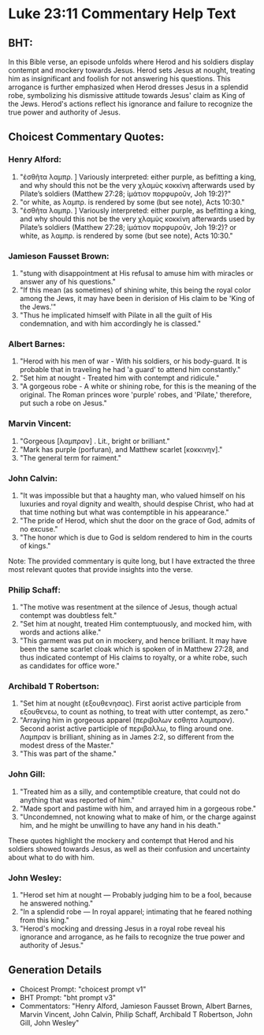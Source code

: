 # Luke 23:11 Commentary Help Text

## BHT:
In this Bible verse, an episode unfolds where Herod and his soldiers display contempt and mockery towards Jesus. Herod sets Jesus at nought, treating him as insignificant and foolish for not answering his questions. This arrogance is further emphasized when Herod dresses Jesus in a splendid robe, symbolizing his dismissive attitude towards Jesus' claim as King of the Jews. Herod's actions reflect his ignorance and failure to recognize the true power and authority of Jesus.

## Choicest Commentary Quotes:
### Henry Alford:
1. "ἐσθῆτα λαμπρ. ] Variously interpreted: either purple, as befitting a king, and why should this not be the very χλαμὺς κοκκίνη afterwards used by Pilate’s soldiers (Matthew 27:28; ἱμάτιον πορφυροῦν, Joh 19:2)?"
2. "or white, as λαμπρ. is rendered by some (but see note), Acts 10:30."
3. "ἐσθῆτα λαμπρ. ] Variously interpreted: either purple, as befitting a king, and why should this not be the very χλαμὺς κοκκίνη afterwards used by Pilate’s soldiers (Matthew 27:28; ἱμάτιον πορφυροῦν, Joh 19:2)? or white, as λαμπρ. is rendered by some (but see note), Acts 10:30."

### Jamieson Fausset Brown:
1. "stung with disappointment at His refusal to amuse him with miracles or answer any of his questions."
2. "If this mean (as sometimes) of shining white, this being the royal color among the Jews, it may have been in derision of His claim to be 'King of the Jews.'"
3. "Thus he implicated himself with Pilate in all the guilt of His condemnation, and with him accordingly he is classed."

### Albert Barnes:
1. "Herod with his men of war - With his soldiers, or his body-guard. It is probable that in traveling he had 'a guard' to attend him constantly."
2. "Set him at nought - Treated him with contempt and ridicule."
3. "A gorgeous robe - A white or shining robe, for this is the meaning of the original. The Roman princes wore 'purple' robes, and 'Pilate,' therefore, put such a robe on Jesus."

### Marvin Vincent:
1. "Gorgeous [λαμπραν] . Lit., bright or brilliant."
2. "Mark has purple (porfuran), and Matthew scarlet [κοκκινην]."
3. "The general term for raiment."

### John Calvin:
1. "It was impossible but that a haughty man, who valued himself on his luxuries and royal dignity and wealth, should despise Christ, who had at that time nothing but what was contemptible in his appearance."
2. "The pride of Herod, which shut the door on the grace of God, admits of no excuse."
3. "The honor which is due to God is seldom rendered to him in the courts of kings."

Note: The provided commentary is quite long, but I have extracted the three most relevant quotes that provide insights into the verse.

### Philip Schaff:
1. "The motive was resentment at the silence of Jesus, though actual contempt was doubtless felt."
2. "Set him at nought, treated Him contemptuously, and mocked him, with words and actions alike."
3. "This garment was put on in mockery, and hence brilliant. It may have been the same scarlet cloak which is spoken of in Matthew 27:28, and thus indicated contempt of His claims to royalty, or a white robe, such as candidates for office wore."

### Archibald T Robertson:
1. "Set him at nought (εξουθενησας). First aorist active participle from εξουθενεω, to count as nothing, to treat with utter contempt, as zero."
2. "Arraying him in gorgeous apparel (περιβαλων εσθητα λαμπραν). Second aorist active participle of περιβαλλω, to fling around one. Λαμπραν is brilliant, shining as in James 2:2, so different from the modest dress of the Master."
3. "This was part of the shame."

### John Gill:
1. "Treated him as a silly, and contemptible creature, that could not do anything that was reported of him."
2. "Made sport and pastime with him, and arrayed him in a gorgeous robe."
3. "Uncondemned, not knowing what to make of him, or the charge against him, and he might be unwilling to have any hand in his death."

These quotes highlight the mockery and contempt that Herod and his soldiers showed towards Jesus, as well as their confusion and uncertainty about what to do with him.

### John Wesley:
1. "Herod set him at nought — Probably judging him to be a fool, because he answered nothing."
2. "In a splendid robe — In royal apparel; intimating that he feared nothing from this king."
3. "Herod's mocking and dressing Jesus in a royal robe reveal his ignorance and arrogance, as he fails to recognize the true power and authority of Jesus."


## Generation Details
- Choicest Prompt: "choicest prompt v1"
- BHT Prompt: "bht prompt v3"
- Commentators: "Henry Alford, Jamieson Fausset Brown, Albert Barnes, Marvin Vincent, John Calvin, Philip Schaff, Archibald T Robertson, John Gill, John Wesley"
